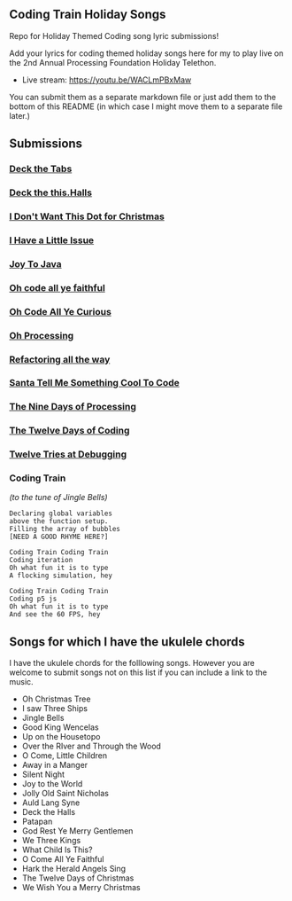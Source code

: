 ## Coding Train Holiday Songs

Repo for Holiday Themed Coding song lyric submissions!

Add your lyrics for coding themed holiday songs here for my to play live on the 2nd Annual Processing Foundation Holiday Telethon.

* Live stream: https://youtu.be/WACLmPBxMaw

You can submit them as a separate markdown file or just add them to the bottom of this README (in which case I might move them to a separate file later.)

## Submissions
### [Deck the Tabs](Deck%20the%20Tabs.md)
### [Deck the this.Halls](Deck%20the%20this.Halls.md)
### [I Don't Want This Dot for Christmas](thisdot.md)
### [I Have a Little Issue](issue.md)
### [Joy To Java](Joy%20To%20Java.md)
### [Oh code all ye faithful](O%20code%20all%20ye%20faithful.md)
### [Oh Code All Ye Curious](Oh%20Code%20All%20Ye%20Curious.md)
### [Oh Processing](Oh%20Processing.md)
### [Refactoring all the way](Refactoring%20all%20the%20way.md)
### [Santa Tell Me Something Cool To Code](SantaTellMe.md)
### [The Nine Days of Processing](The%20Nine%20Days%20of%20Processing.txt)
### [The Twelve Days of Coding](The%20Twelve%20Days%20of%20Coding.md)
### [Twelve Tries at Debugging](Twelve%20Tries%20at%20Debugging.txt)
### Coding Train
*(to the tune of Jingle Bells)*

```
Declaring global variables
above the function setup.
Filling the array of bubbles
[NEED A GOOD RHYME HERE?]

Coding Train Coding Train
Coding iteration
Oh what fun it is to type
A flocking simulation, hey

Coding Train Coding Train
Coding p5 js
Oh what fun it is to type
And see the 60 FPS, hey
```


## Songs for which I have the ukulele chords

I have the ukulele chords for the folllowing songs. However you are welcome to submit songs not on this list if you can include a link to the music.

* Oh Christmas Tree
* I saw Three Ships
* Jingle Bells
* Good King Wencelas
* Up on the Housetopo
* Over the RIver and Through the Wood
* O Come, Little Children
* Away in a Manger
* Silent Night
* Joy to the World
* Jolly Old Saint Nicholas
* Auld Lang Syne
* Deck the Halls
* Patapan
* God Rest Ye Merry Gentlemen
* We Three Kings
* What Child Is This?
* O Come All Ye Faithful
* Hark the Herald Angels Sing
* The Twelve Days of Christmas
* We Wish You a Merry Christmas


